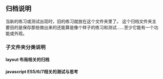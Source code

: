 ## 归档说明
当新的练习或测试出现时，旧的练习就放在这个文件夹里了。
这个归档文件夹主要目的是保存那些做出来的还能算是像个样子的练习和测试……至少它能有一个功能或外观。

### 子文件夹分类说明
#### layout 布局相关的归档
#### javascript ES5/6/7相关的测试与思考